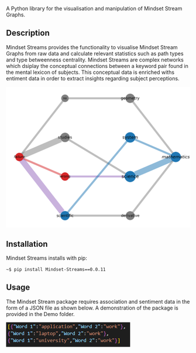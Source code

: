 

A Python library for the visualisation and manipulation of Mindset Stream Graphs.


## Description

Mindset Streams provides the functionality to visualise Mindset Stream Graphs from raw data and calculate relevant statistics such as path types and type betweenness centrality. Mindset Streams are complex networks which dsiplay the conceptual connections between a keyword pair found in the mental lexicon of subjects. This conceptual data is enriched withs entiment data in order to extract insights regarding subject perceptions.

![](fig1.png)


## Installation
Mindset Streams installs with pip:

```
~$ pip install Mindset-Streams==0.0.11
```


## Usage
The Mindset Stream package requires association and sentiment data in the form of a JSON file as shown below. A demonstration of the package is provided in the Demo folder.

![](fig2.png)